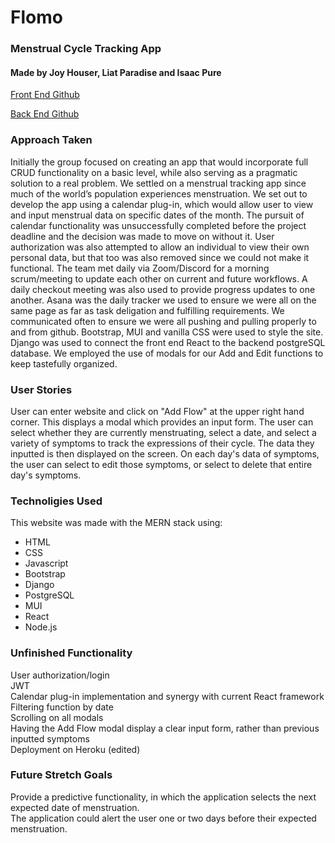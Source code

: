 # Flomo
### Menstrual Cycle Tracking App  

#### Made by Joy Houser, Liat Paradise and Isaac Pure   
      
[Front End Github](https://github.com/BattyBai/flomo-frontend)    
      
[Back End Github](https://github.com/BattyBai/flomo_backend)     
     
### Approach Taken
Initially the group focused on creating an app that would incorporate full CRUD functionality on  a basic level, while also serving as a pragmatic solution to a real problem. We settled on a menstrual tracking app since much of the world’s population experiences menstruation.
We set out to develop the app using a calendar plug-in, which would allow user to view and input menstrual data on specific dates of the month.  The pursuit of calendar functionality was unsuccessfully completed before the project deadline and the decision was made to move on without it. User authorization was also attempted to allow an individual to view their own personal data, but that too was also removed since we could not make it functional.
The team met daily via Zoom/Discord for a morning scrum/meeting to update each other on current and future workflows. A daily checkout meeting was also used to provide progress updates to one another.
Asana was the daily tracker we used to ensure we were all on the same page as far as task deligation and fulfilling requirements. We communicated often to ensure we were all pushing and pulling properly to and from github.
Bootstrap, MUI and vanilla CSS were used to style the site. Django was used to connect the front end React to the backend postgreSQL database. We employed the use of modals for our Add and Edit functions to keep tastefully organized.   

### User Stories
User can enter website and click on "Add Flow" at the upper right hand corner. This displays a modal which provides an input form. The user can select whether they are currently menstruating, select a date, and select a variety of symptoms to track the expressions of their cycle. The data they inputted is then displayed on the screen. On each day's data of symptoms, the user can select to edit those symptoms, or select to delete that entire day's symptoms.   

### Technoligies Used
This website was made with the MERN stack using:   
* HTML
* CSS
* Javascript
* Bootstrap
* Django
* PostgreSQL
* MUI
* React
* Node.js   

### Unfinished Functionality
User authorization/login   
JWT   
Calendar plug-in implementation and synergy with current React framework   
Filtering function by date   
Scrolling on all modals   
Having the Add Flow modal display a clear input form, rather than previous inputted symptoms   
Deployment on Heroku (edited)   

### Future Stretch Goals 
Provide a predictive functionality, in which the application selects the next expected date of menstruation.   
The application could alert the user one or two days before their expected menstruation.   
